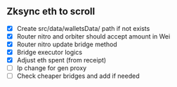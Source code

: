## Zksync eth to scroll

- [x] Create src/data/walletsData/ path if not exists
- [x] Router nitro and orbiter should accept amount in Wei
- [x] Router nitro update bridge method
- [x] Bridge executor logics
- [x] Adjust eth spent (from receipt)
- [ ] Ip change for gen proxy
- [ ] Check cheaper bridges and add if needed